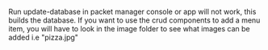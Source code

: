 Run update-database in packet manager console or app will not work, this builds the database.
If you want to use the crud components to add a menu item, you will have to look in the image folder to see what images can be added i.e "pizza.jpg"
